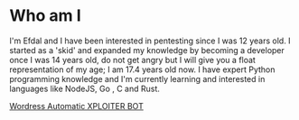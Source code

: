 # Who am I
I'm Efdal and I have been interested in pentesting since I was 12 years old. I started as a 'skid' and expanded my knowledge by becoming a developer once I was 14 years old, do not get angry but I will give you a float representation of my age; I am 17.4 years old now. I have expert Python programming knowledge and I'm currently learning and interested in languages like NodeJS, Go , C and Rust.

<a href="https://youtu.be/gRa8VPdotDc">
  Wordress Automatic XPLOITER BOT
  </a>
